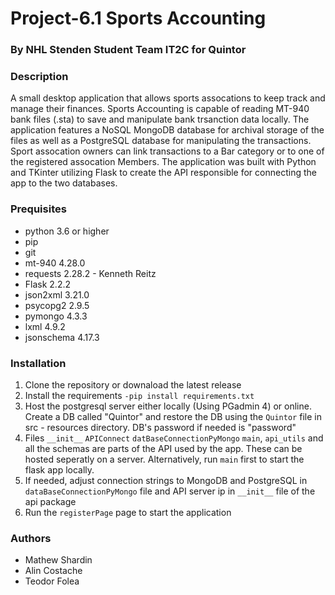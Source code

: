 # Project-6.1 Sports Accounting
### By NHL Stenden Student Team IT2C for Quintor

<h3> Description </h3>
A small desktop application that allows sports assocations to keep track and manage their finances. Sports Accounting is capable of reading MT-940 bank files (.sta) to save and manipulate bank trsanction data locally. The application features a NoSQL MongoDB database for archival storage of the files as well as a PostgreSQL database for manipulating the transactions. 
Sport assocation owners can link transactions to a Bar category or to one of the registered assocation Members.
The application was built with Python and TKinter utilizing Flask to create the API responsible for connecting the app to the two databases.


<h3> Prequisites </h3>

* python 3.6 or higher
* pip
* git
* mt-940 4.28.0
* requests 2.28.2 - Kenneth Reitz
* Flask 2.2.2
* json2xml 3.21.0
* psycopg2 2.9.5
* pymongo 4.3.3
* lxml 4.9.2
* jsonschema 4.17.3


<h3> Installation </h3>

1. Clone the repository or downaload the latest release
2. Install the requirements `-pip install requirements.txt`
3. Host the postgresql server either locally (Using PGadmin 4) or online. Create a DB called "Quintor" and restore the DB using the `Quintor` file in src - resources directory. DB's password if needed is "password"
4. Files `__init__` `APIConnect` `datBaseConnectionPyMongo` `main`, `api_utils` and all the schemas are parts of the API used by the app. These can be hosted seperatly on a server. Alternatively, run `main` first to start the flask app locally.
5. If needed, adjust connection strings to MongoDB and PostgreSQL in `dataBaseConnectionPyMongo` file and API server ip in `__init__` file of the api package
6. Run the `registerPage` page to start the application 

<h3> Authors </h3>
    
* Mathew Shardin
* Alin Costache
* Teodor Folea



